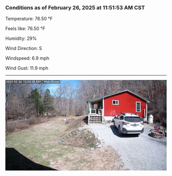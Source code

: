### Conditions as of February 26, 2025 at 11:51:53 AM CST 

Temperature: 76.50 &deg;F

Feels like: 76.50 &deg;F

Humidity: 29%

Wind Direction: S

Windspeed: 6.9 mph

Wind Gust: 11.9 mph

---

<img src="./images/latest.jpeg"/>

